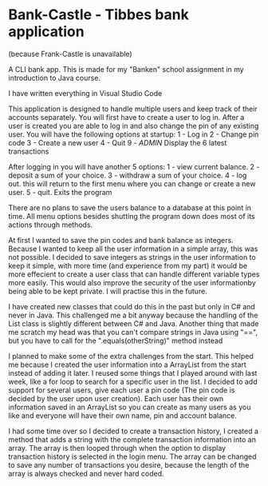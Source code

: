 # Bank-Castle - Tibbes bank application
(because Frank-Castle is unavailable)

A CLI bank app. This is made for my "Banken" school assignment in my introduction to Java course.

I have written everything in Visual Studio Code

This application is designed to handle multiple users and keep track of their accounts separately.
You will first have to create a user to log in.
After a user is created you are able to log in and also change the pin of any existing user.
You will have the following options at startup:
1 - Log in
2 - Change pin code
3 - Create a new user
4 - Quit
9 - *ADMIN* Display the 6 latest transactions

After logging in you will have another 5 options:
1 - view current balance.
2 - deposit a sum of your choice.
3 - withdraw a sum of your choice.
4 - log out. this will return to the first menu where you can change or create a new user.
5 - quit. Exits the program

There are no plans to save the users balance to a database at this point in time.
All menu options besides shutting the program down does most of its actions through methods.

At first I wanted to save the pin codes and bank balance as integers. 
Because I wanted to keep all the user information in a simple array, this was not possible. 
I decided to save integers as strings in the user information to keep it simple, with more time (and experience from my part) 
it would be more effecient to create a user class that can handle different variable types more easily. 
This would also improve the security of the user informationby being able to be kept private. 
I will practise this in the future.

I have created new classes that could do this in the past but only in C# and never in Java.
This challenged me a bit anyway because the handling of the List class is slightly different between C# and Java.
Another thing that made me scratch my head was that you can't compare strings in Java using "==", but you have to call for the ".equals(otherString)" method instead 

I planned to make some of the extra challenges from the start. This helped me because I created the user information into a ArrayList
from the start instead of adding it later. I reused some things that I played around with last week, like a for loop to search for a specific user in the list.
I decided to add support for several users, give each user a pin code (The pin code is decided by the user upon user creation). Each user has their own information
saved in an ArrayList so you can create as many users as you like and everyone will have their own name, pin and account balance.

I had some time over so I decided to create a transaction history, I created a method that adds a string with the complete transaction information into an array.
The array is then looped through when the option to display transaction history is selected in the login menu. The array can be changed to save any number of transactions you desire,
because the length of the array is always checked and never hard coded.
